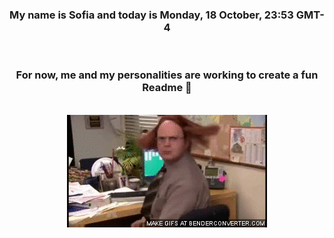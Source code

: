 


<div align="center">
<h3 >My name is Sofia and today is Monday, 18 October, 23:53 GMT-4</h3><br>
<h3 >For now, me and my personalities are working to create a fun Readme 👋
</h3><br>
<img src='img/dwight.gif' alt='working...'/>
</div>
